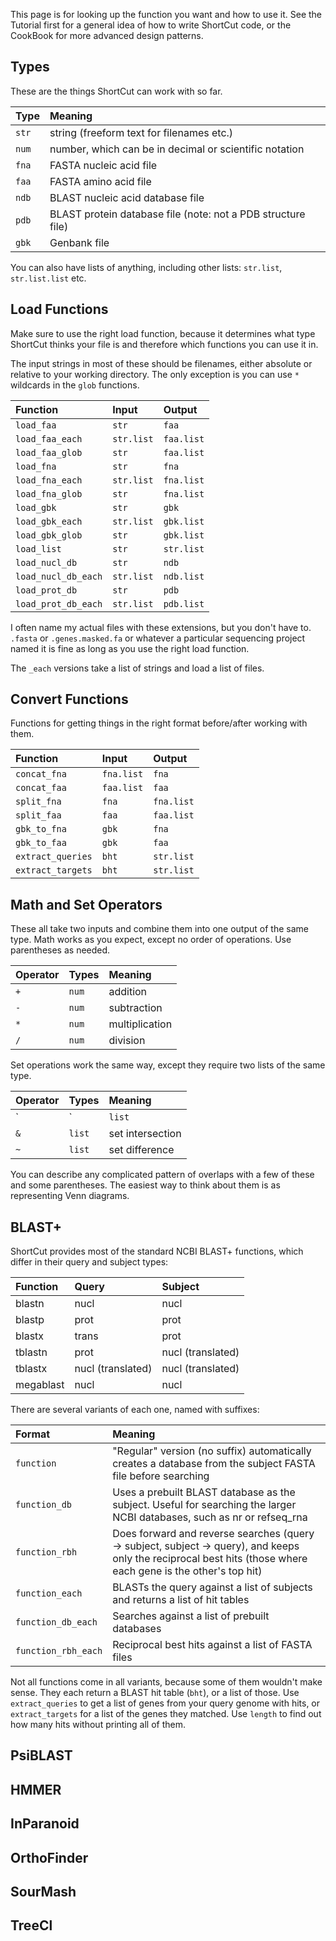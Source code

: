 This page is for looking up the function you want and how to use it.
See the Tutorial first for a general idea of how to write ShortCut code,
or the CookBook for more advanced design patterns.

<!-- TODO should be able to get :help on a specific function in the repl too -->


## Types

These are the things ShortCut can work with so far.

| Type  | Meaning |
| :---- | :------ |
| `str` | string (freeform text for filenames etc.) |
| `num` | number, which can be in decimal or scientific notation |
| `fna` | FASTA nucleic acid file |
| `faa` | FASTA amino acid file |
| `ndb` | BLAST nucleic acid database file |
| `pdb` | BLAST protein database file (note: not a PDB structure file) |
| `gbk` | Genbank file |

You can also have lists of anything, including other lists: `str.list`, `str.list.list` etc.


## Load Functions

Make sure to use the right load function, because it determines what type
ShortCut thinks your file is and therefore which functions you can use it in.

The input strings in most of these should be filenames,
either absolute or relative to your working directory.
The only exception is you can use `*` wildcards in the `glob` functions.

| Function            | Input      | Output     |
| :------------------ | :--------- | :--------- |
| `load_faa`          | `str`      | `faa`      |
| `load_faa_each`     | `str.list` | `faa.list` |
| `load_faa_glob`     | `str`      | `faa.list` |
| `load_fna`          | `str`      | `fna`      |
| `load_fna_each`     | `str.list` | `fna.list` |
| `load_fna_glob`     | `str`      | `fna.list` |
| `load_gbk`          | `str`      | `gbk`      |
| `load_gbk_each`     | `str.list` | `gbk.list` |
| `load_gbk_glob`     | `str`      | `gbk.list` |
| `load_list`         | `str`      | `str.list` |
| `load_nucl_db`      | `str`      | `ndb`      |
| `load_nucl_db_each` | `str.list` | `ndb.list` |
| `load_prot_db`      | `str`      | `pdb`      |
| `load_prot_db_each` | `str.list` | `pdb.list` |

I often name my actual files with these extensions, but you don't have to.
`.fasta` or `.genes.masked.fa` or whatever a particular sequencing project named it
is fine as long as you use the right load function.

The `_each` versions take a list of strings and load a list of files.


## Convert Functions

Functions for getting things in the right format before/after working with them.

| Function            | Input      | Output     |
| :------------------ | :--------- | :--------- |
| `concat_fna`        | `fna.list` | `fna`      |
| `concat_faa`        | `faa.list` | `faa`      |
| `split_fna`         | `fna`      | `fna.list` |
| `split_faa`         | `faa`      | `faa.list` |
| `gbk_to_fna`        | `gbk`      | `fna`      |
| `gbk_to_faa`        | `gbk`      | `faa`      |
| `extract_queries`   | `bht`      | `str.list` |
| `extract_targets`   | `bht`      | `str.list` |


## Math and Set Operators

These all take two inputs and combine them into one output of the same type.
Math works as you expect, except no order of operations. Use parentheses as needed.

| Operator | Types | Meaning |
| :------- | :---- | :------ |
| `+`      | `num` | addition |
| `-`      | `num` | subtraction |
| `*`      | `num` | multiplication |
| `/`      | `num` | division |

Set operations work the same way, except they require two lists of the same type.

| Operator | Types | Meaning |
| :------- | :---- | :------ |
| `|`      | `list` | set union |
| `&`      | `list` | set intersection |
| `~`      | `list` | set difference |

You can describe any complicated pattern of overlaps with a few of these and some parentheses.
The easiest way to think about them is as representing Venn diagrams.


## BLAST+

ShortCut provides most of the standard NCBI BLAST+ functions, which differ in their query and subject types:

| Function  | Query | Subject |
| :-------  | :---- | :------ |
| blastn    | nucl  | nucl    |
| blastp    | prot  | prot    |
| blastx    | trans | prot    |
| tblastn   | prot  | nucl (translated) |
| tblastx   | nucl (translated) | nucl (translated) |
| megablast | nucl  | nucl    |

There are several variants of each one, named with suffixes:

| Format            | Meaning |
| :-----            | :------ |
| `function`          | "Regular" version (no suffix) automatically creates a database from the subject FASTA file before searching |
| `function_db`       | Uses a prebuilt BLAST database as the subject. Useful for searching the larger NCBI databases, such as nr or refseq_rna |
| `function_rbh`      | Does forward and reverse searches (query -> subject, subject -> query), and keeps only the reciprocal best hits (those where each gene is the other's top hit) |
| `function_each`     | BLASTs the query against a list of subjects and returns a list of hit tables |
| `function_db_each`  | Searches against a list of prebuilt databases |
| `function_rbh_each` | Reciprocal best hits against a list of FASTA files |

Not all functions come in all variants, because some of them wouldn't make
sense. They each return a BLAST hit table (`bht`), or a list of those. Use
`extract_queries` to get a list of genes from your query genome with hits, or
`extract_targets` for a list of the genes they matched. Use `length` to find
out how many hits without printing all of them.

## PsiBLAST

## HMMER

## InParanoid

## OrthoFinder

## SourMash

## TreeCl
